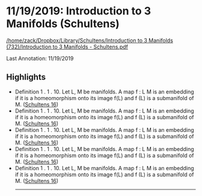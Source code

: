 # 11/19/2019: Introduction to 3 Manifolds (Schultens)

<a href='file:////home/zack/Dropbox/Library/Schultens/Introduction to 3 Manifolds (732)/Introduction to 3 Manifolds - Schultens.pdf' target='_blank'>/home/zack/Dropbox/Library/Schultens/Introduction to 3 Manifolds (732)/Introduction to 3 Manifolds - Schultens.pdf</a>

Last Annotation: 11/19/2019

## Highlights

- Definition 1 \. 1 \. 10\. Let L, M be manifolds\. A map f : L M is an embedding if it is a homeomorphism onto its image f\(L\) and f \(L\) is a submanifold of M\. (<a href="file:////home/zack/Dropbox/Library/Schultens/Introduction to 3 Manifolds (732)/Introduction to 3 Manifolds - Schultens.pdf#page=16" target="_blank">Schultens 16</a>)
- Definition 1 \. 1 \. 10\. Let L, M be manifolds\. A map f : L M is an embedding if it is a homeomorphism onto its image f\(L\) and f \(L\) is a submanifold of M\. (<a href="file:////home/zack/Dropbox/Library/Schultens/Introduction to 3 Manifolds (732)/Introduction to 3 Manifolds - Schultens.pdf#page=16" target="_blank">Schultens 16</a>)
- Definition 1 \. 1 \. 10\. Let L, M be manifolds\. A map f : L M is an embedding if it is a homeomorphism onto its image f\(L\) and f \(L\) is a submanifold of M\. (<a href="file:////home/zack/Dropbox/Library/Schultens/Introduction to 3 Manifolds (732)/Introduction to 3 Manifolds - Schultens.pdf#page=16" target="_blank">Schultens 16</a>)
- Definition 1 \. 1 \. 10\. Let L, M be manifolds\. A map f : L M is an embedding if it is a homeomorphism onto its image f\(L\) and f \(L\) is a submanifold of M\. (<a href="file:////home/zack/Dropbox/Library/Schultens/Introduction to 3 Manifolds (732)/Introduction to 3 Manifolds - Schultens.pdf#page=16" target="_blank">Schultens 16</a>)
- Definition 1 \. 1 \. 10\. Let L, M be manifolds\. A map f : L M is an embedding if it is a homeomorphism onto its image f\(L\) and f \(L\) is a submanifold of M\. (<a href="file:////home/zack/Dropbox/Library/Schultens/Introduction to 3 Manifolds (732)/Introduction to 3 Manifolds - Schultens.pdf#page=16" target="_blank">Schultens 16</a>)<hr>

